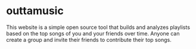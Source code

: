 # outtamusic
This website is a simple open source tool that builds and analyzes playlists
based on the top songs of you and your friends over time.
Anyone can create a group and invite their friends to contribute their top songs.

